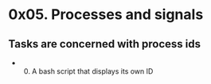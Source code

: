 # 0x05. Processes and signals
## Tasks are concerned with process ids
* 0. A bash script that displays its own ID


